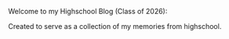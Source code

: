 Welcome to my Highschool Blog (Class of 2026):

Created to serve as a collection of my memories from highschool.

